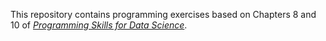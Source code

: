 This repository contains programming exercises based on Chapters 8 and 10 of [_Programming Skills for Data Science_](https://programming-for-data-science.github.io/).
 

